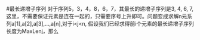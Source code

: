 #最长递增子序列
对于序列5，3，4，8，6，7，其最长的递增子序列是3, 4, 6, 7,这里，不需要保证元素是连在一起的，只需要序号上升即可。问题变成求解n元系列a[1],a[2],a[3],...,a[n],对于i<j<n, 假设我们已经求得前i个元素的最长递增子序列长度为MaxLen[i](满足i<j)，那么
